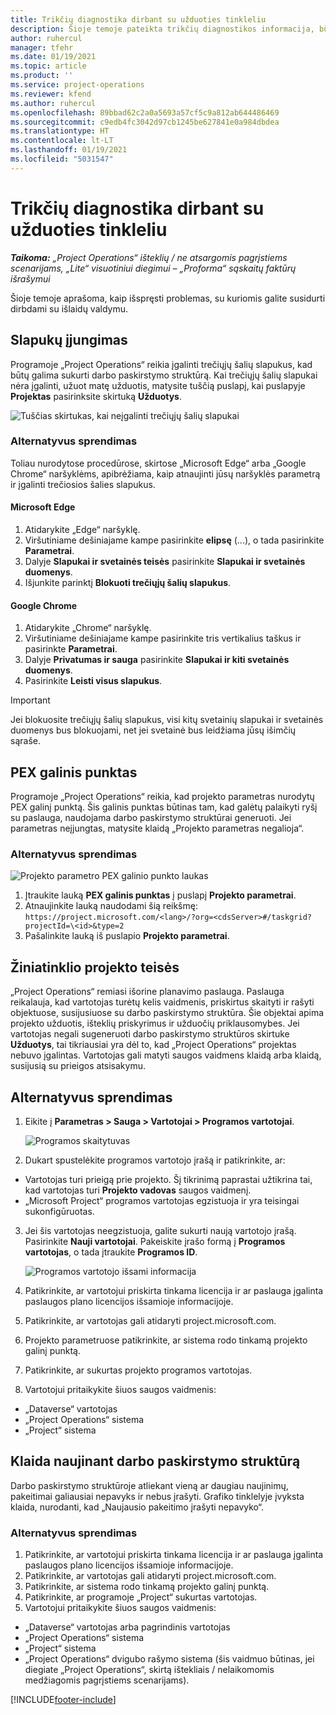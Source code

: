```yaml
---
title: Trikčių diagnostika dirbant su užduoties tinkleliu
description: Šioje temoje pateikta trikčių diagnostikos informacija, būtina dirbant su užduočių tinkleliu.
author: ruhercul
manager: tfehr
ms.date: 01/19/2021
ms.topic: article
ms.product: ''
ms.service: project-operations
ms.reviewer: kfend
ms.author: ruhercul
ms.openlocfilehash: 89bbad62c2a0a5693a57cf5c9a812ab644486469
ms.sourcegitcommit: c9edb4fc3042d97cb1245be627841e0a984dbdea
ms.translationtype: HT
ms.contentlocale: lt-LT
ms.lasthandoff: 01/19/2021
ms.locfileid: "5031547"
---
```

# <a name="troubleshoot-working-in-the-task-grid"></a>Trikčių diagnostika dirbant su užduoties tinkleliu 

_**Taikoma:** „Project Operations“ išteklių / ne atsargomis pagrįstiems scenarijams, „Lite“ visuotiniui diegimui – „Proforma“ sąskaitų faktūrų išrašymui_

Šioje temoje aprašoma, kaip išspręsti problemas, su kuriomis galite susidurti dirbdami su išlaidų valdymu.

## <a name="enable-cookies"></a>Slapukų įjungimas

Programoje „Project Operations“ reikia įgalinti trečiųjų šalių slapukus, kad būtų galima sukurti darbo paskirstymo struktūrą. Kai trečiųjų šalių slapukai nėra įgalinti, užuot matę užduotis, matysite tuščią puslapį, kai puslapyje **Projektas** pasirinksite skirtuką **Užduotys**.

![Tuščias skirtukas, kai neįgalinti trečiųjų šalių slapukai](media/blankschedule.png)


### <a name="workaround"></a>Alternatyvus sprendimas
Toliau nurodytose procedūrose, skirtose „Microsoft Edge“ arba „Google Chrome“ naršyklėms, apibrėžiama, kaip atnaujinti jūsų naršyklės parametrą ir įgalinti trečiosios šalies slapukus.

#### <a name="microsoft-edge"></a>Microsoft Edge

1. Atidarykite „Edge“ naršyklę.
2. Viršutiniame dešiniajame kampe pasirinkite **elipsę** (...), o tada pasirinkite **Parametrai**.
3. Dalyje **Slapukai ir svetainės teisės** pasirinkite **Slapukai ir svetainės duomenys**.
4. Išjunkite parinktį **Blokuoti trečiųjų šalių slapukus**.

#### <a name="google-chrome"></a>Google Chrome

1. Atidarykite „Chrome“ naršyklę.
2. Viršutiniame dešiniajame kampe pasirinkite tris vertikalius taškus ir pasirinkte **Parametrai**.
3. Dalyje **Privatumas ir sauga** pasirinkite **Slapukai ir kiti svetainės duomenys**.
4. Pasirinkite **Leisti visus slapukus**.

> [!IMPORTANT]
> Jei blokuosite trečiųjų šalių slapukus, visi kitų svetainių slapukai ir svetainės duomenys bus blokuojami, net jei svetainė bus leidžiama jūsų išimčių sąraše.

## <a name="pex-endpoint"></a>PEX galinis punktas

Programoje „Project Operations“ reikia, kad projekto parametras nurodytų PEX galinį punktą. Šis galinis punktas būtinas tam, kad galėtų palaikyti ryšį su paslauga, naudojama darbo paskirstymo struktūrai generuoti. Jei parametras neįjungtas, matysite klaidą „Projekto parametras negalioja“. 

### <a name="workaround"></a>Alternatyvus sprendimas
 ![Projekto parametro PEX galinio punkto laukas](media/projectparameter.png)

1. Įtraukite lauką **PEX galinis punktas** į puslapį **Projekto parametrai**.
2. Atnaujinkite lauką naudodami šią reikšmę: `https://project.microsoft.com/<lang>/?org=<cdsServer>#/taskgrid?projectId=\<id>&type=2`
3. Pašalinkite lauką iš puslapio **Projekto parametrai**.

## <a name="privileges-for-project-for-the-web"></a>Žiniatinklio projekto teisės

„Project Operations“ remiasi išorine planavimo paslauga. Paslauga reikalauja, kad vartotojas turėtų kelis vaidmenis, priskirtus skaityti ir rašyti objektuose, susijusiuose su darbo paskirstymo struktūra. Šie objektai apima projekto užduotis, išteklių priskyrimus ir užduočių priklausomybes. Jei vartotojas negali sugeneruoti darbo paskirstymo struktūros skirtuke **Užduotys**, tai tikriausiai yra dėl to, kad „Project Operations“ projektas nebuvo įgalintas. Vartotojas gali matyti saugos vaidmens klaidą arba klaidą, susijusią su prieigos atsisakymu.


## <a name="workaround"></a>Alternatyvus sprendimas

1. Eikite į **Parametras > Sauga > Vartotojai > Programos vartotojai**.  

   ![Programos skaitytuvas](media/applicationuser.jpg)
   
2. Dukart spustelėkite programos vartotojo įrašą ir patikrinkite, ar:

 - Vartotojas turi prieigą prie projekto. Šį tikrinimą paprastai užtikrina tai, kad vartotojas turi **Projekto vadovas** saugos vaidmenį.
 - „Microsoft Project“ programos vartotojas egzistuoja ir yra teisingai sukonfigūruotas.
 
3. Jei šis vartotojas neegzistuoja, galite sukurti naują vartotojo įrašą. Pasirinkite **Nauji vartotojai**. Pakeiskite įrašo formą į **Programos vartotojas**, o tada įtraukite **Programos ID**.

   ![Programos vartotojo išsami informacija](media/applicationuserdetails.jpg)

4. Patikrinkite, ar vartotojui priskirta tinkama licencija ir ar paslauga įgalinta paslaugos plano licencijos išsamioje informacijoje.
5. Patikrinkite, ar vartotojas gali atidaryti project.microsoft.com.
6. Projekto parametruose patikrinkite, ar sistema rodo tinkamą projekto galinį punktą.
7. Patikrinkite, ar sukurtas projekto programos vartotojas.
8. Vartotojui pritaikykite šiuos saugos vaidmenis:

  - „Dataverse“ vartotojas
  - „Project Operations“ sistema
  - „Project“ sistema

## <a name="error-when-updating-the-work-breakdown-structure"></a>Klaida naujinant darbo paskirstymo struktūrą

Darbo paskirstymo struktūroje atliekant vieną ar daugiau naujinimų, pakeitimai galiausiai nepavyks ir nebus įrašyti. Grafiko tinklelyje įvyksta klaida, nurodanti, kad „Naujausio pakeitimo įrašyti nepavyko“.

### <a name="workaround"></a>Alternatyvus sprendimas

1. Patikrinkite, ar vartotojui priskirta tinkama licencija ir ar paslauga įgalinta paslaugos plano licencijos išsamioje informacijoje.
2. Patikrinkite, ar vartotojas gali atidaryti project.microsoft.com.
3. Patikrinkite, ar sistema rodo tinkamą projekto galinį punktą.
4. Patikrinkite, ar programoje „Project“ sukurtas vartotojas.
5. Vartotojui pritaikykite šiuos saugos vaidmenis:
  
  - „Dataverse“ vartotojas arba pagrindinis vartotojas
  - „Project Operations“ sistema
  - „Project“ sistema
  - „Project Operations“ dvigubo rašymo sistema (šis vaidmuo būtinas, jei diegiate „Project Operations“, skirtą ištekliais / nelaikomomis medžiagomis pagrįstiems scenarijams).


[!INCLUDE[footer-include](../includes/footer-banner.md)]